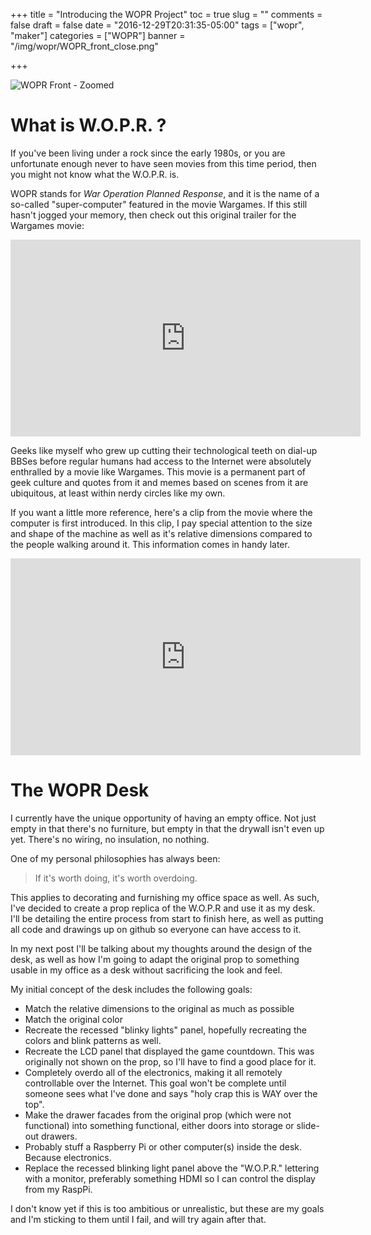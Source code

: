 +++
title = "Introducing the WOPR Project"
toc = true
slug = ""
comments = false
draft = false
date = "2016-12-29T20:31:35-05:00"
tags = ["wopr", "maker"]
categories = ["WOPR"]
banner = "/img/wopr/WOPR_front_close.png"

+++

![WOPR Front - Zoomed](/img/wopr/WOPR_front_close.png)

# What is W.O.P.R. ?
If you've been living under a rock since the early 1980s, or you are unfortunate enough never to have seen movies from this time period, then you might not know what the W.O.P.R. is.

WOPR stands for _War Operation Planned Response_, and it is the name of a so-called "super-computer" featured in the movie Wargames. If this still hasn't jogged your memory, then check out this original trailer for the Wargames movie:

<iframe width="560" height="315" src="https://www.youtube.com/embed/PbSsaoP2K3M" frameborder="0" allowfullscreen></iframe>

Geeks like myself who grew up cutting their technological teeth on dial-up BBSes before regular humans had access to the Internet were absolutely enthralled by a movie like Wargames. This movie is a permanent part of geek culture and quotes from it and memes based on scenes from it are ubiquitous, at least within nerdy circles like my own.

If you want a little more reference, here's a clip from the movie where the computer is first introduced. In this clip, I pay special attention to the size and shape of the machine as well as it's relative dimensions compared to the people walking around it. This information comes in handy later.

<iframe width="560" height="315" src="https://www.youtube.com/embed/iRsycWRQrc8" frameborder="0" allowfullscreen></iframe>

# The WOPR Desk

I currently have the unique opportunity of having an empty office. Not just empty in that there's no furniture, but empty in that the drywall isn't even up yet. There's no wiring, no insulation, no nothing.

One of my personal philosophies has always been:
<blockquote>
If it's worth doing, it's worth overdoing.
</blockquote>

This applies to decorating and furnishing my office space as well. As such, I've decided to create a prop replica of the W.O.P.R and use it as my desk. I'll be detailing the entire process from start to finish here, as well as putting all code and drawings up on github so everyone can have access to it.

In my next post I'll be talking about my thoughts around the design of the desk, as well as how I'm going to adapt the original prop to something usable in my office as a desk without sacrificing the look and feel.

My initial concept of the desk includes the following goals:

* Match the relative dimensions to the original as much as possible
* Match the original color
* Recreate the recessed "blinky lights" panel, hopefully recreating the colors and blink patterns as well.
* Recreate the LCD panel that displayed the game countdown. This was originally not shown on the prop, so I'll have to find a good place for it.
* Completely overdo all of the electronics, making it all remotely controllable over the Internet. This goal won't be complete until someone sees what I've done and says "holy crap this is WAY over the top".
* Make the drawer facades from the original prop (which were not functional) into something functional, either doors into storage or slide-out drawers.
* Probably stuff a Raspberry Pi or other computer(s) inside the desk. Because electronics.
* Replace the recessed blinking light panel above the "W.O.P.R." lettering with a monitor, preferably something HDMI so I can control the display from my RaspPi.

I don't know yet if this is too ambitious or unrealistic, but these are my goals and I'm sticking to them until I fail, and will try again after that.
